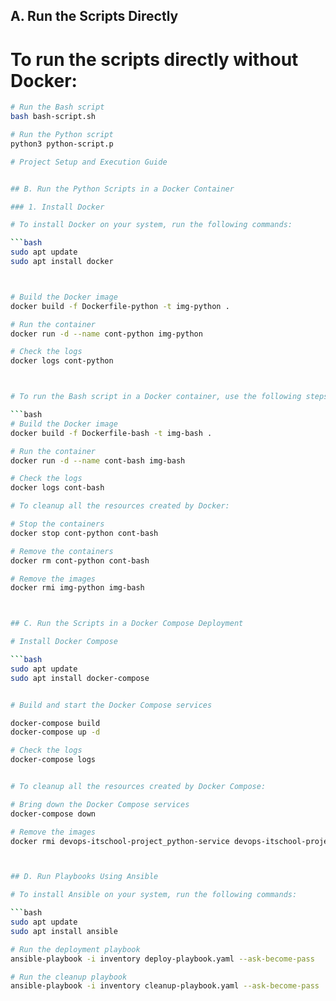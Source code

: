## A. Run the Scripts Directly

# To run the scripts directly without Docker:

```bash
# Run the Bash script
bash bash-script.sh

# Run the Python script
python3 python-script.p

# Project Setup and Execution Guide


## B. Run the Python Scripts in a Docker Container

### 1. Install Docker

# To install Docker on your system, run the following commands:

```bash
sudo apt update
sudo apt install docker



# Build the Docker image
docker build -f Dockerfile-python -t img-python .

# Run the container
docker run -d --name cont-python img-python

# Check the logs
docker logs cont-python



# To run the Bash script in a Docker container, use the following steps:

```bash
# Build the Docker image
docker build -f Dockerfile-bash -t img-bash .

# Run the container
docker run -d --name cont-bash img-bash

# Check the logs
docker logs cont-bash

# To cleanup all the resources created by Docker:

# Stop the containers
docker stop cont-python cont-bash

# Remove the containers
docker rm cont-python cont-bash

# Remove the images
docker rmi img-python img-bash



## C. Run the Scripts in a Docker Compose Deployment

# Install Docker Compose

```bash
sudo apt update
sudo apt install docker-compose


# Build and start the Docker Compose services

docker-compose build
docker-compose up -d

# Check the logs
docker-compose logs


# To cleanup all the resources created by Docker Compose:

# Bring down the Docker Compose services
docker-compose down

# Remove the images
docker rmi devops-itschool-project_python-service devops-itschool-project_bash-service



## D. Run Playbooks Using Ansible

# To install Ansible on your system, run the following commands:

```bash
sudo apt update
sudo apt install ansible

# Run the deployment playbook
ansible-playbook -i inventory deploy-playbook.yaml --ask-become-pass

# Run the cleanup playbook
ansible-playbook -i inventory cleanup-playbook.yaml --ask-become-pass

